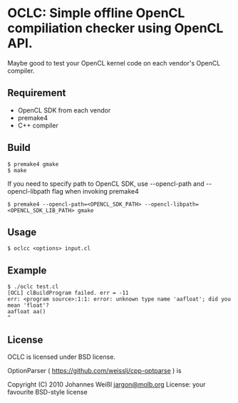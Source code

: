 # OCLC: Simple offline OpenCL compiliation checker using OpenCL API.

Maybe good to test your OpenCL kernel code on each vendor's OpenCL compiler. 

## Requirement

* OpenCL SDK from each vendor
* premake4
* C++ compiler

## Build

    $ premake4 gmake
    $ make

If you need to specify path to OpenCL SDK, use --opencl-path and --opencl-libpath flag when invoking premake4

    $ premake4 --opencl-path=<OPENCL_SDK_PATH> --opencl-libpath=<OPENCL_SDK_LIB_PATH> gmake

## Usage

    $ oclcc <options> input.cl


## Example

    $ ./oclc test.cl 
    [OCL] clBuildProgram failed. err = -11
    err: <program source>:1:1: error: unknown type name 'aafloat'; did you mean 'float'?
    aafloat aa()
    ^


## License

OCLC is licensed under BSD license.

OptionParser ( https://github.com/weisslj/cpp-optparse ) is

Copyright (C) 2010 Johannes Weißl <jargon@molb.org>
License: your favourite BSD-style license
